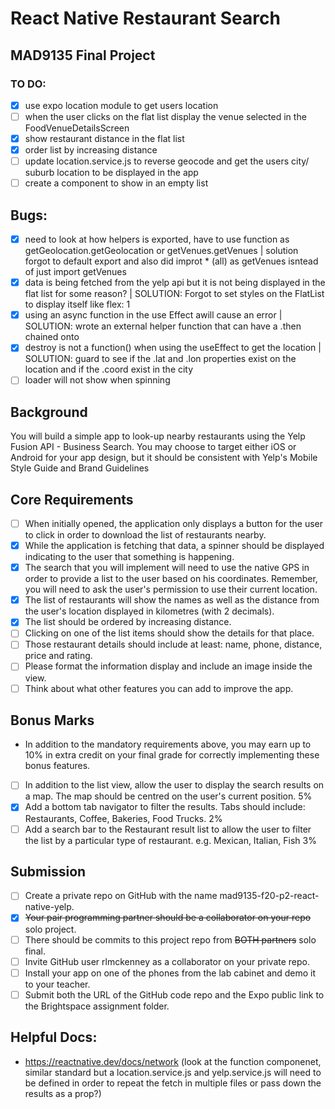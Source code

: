 # React Native Restaurant Search

## MAD9135 Final Project

### TO DO:

- [x] use expo location module to get users location
- [ ] when the user clicks on the flat list display the venue selected in the FoodVenueDetailsScreen
- [x] show restaurant distance in the flat list
- [x] order list by increasing distance
- [ ] update location.service.js to reverse geocode and get the users city/ suburb location to be displayed in the app
- [ ] create a component to show in an empty list

## Bugs:

- [x] need to look at how helpers is exported, have to use function as getGeolocation.getGeolocation or getVenues.getVenues | solution forgot to default export and also did improt \* (all) as getVenues isntead of just import getVenues
- [x] data is being fetched from the yelp api but it is not being displayed in the flat list for some reason? | SOLUTION: Forgot to set styles on the FlatList to display itself like flex: 1
- [x] using an async function in the use Effect awill cause an error | SOLUTION: wrote an external helper function that can have a .then chained onto
- [x] destroy is not a function() when using the useEffect to get the location | SOLUTION: guard to see if the .lat and .lon properties exist on the location and if the .coord exist in the city
- [ ] loader will not show when spinning

## Background

You will build a simple app to look-up nearby restaurants using the Yelp Fusion API - Business Search. You may choose to target either iOS or Android for your app design, but it should be consistent with Yelp's Mobile Style Guide
and Brand Guidelines

## Core Requirements

- [ ] When initially opened, the application only displays a button for the user to click in order to download the list of restaurants nearby.
- [x] While the application is fetching that data, a spinner should be displayed indicating to the user that something is happening.
- [x] The search that you will implement will need to use the native GPS in order to provide a list to the user based on his coordinates. Remember, you will need to ask the user's permission to use their current location.
- [x] The list of restaurants will show the names as well as the distance from the user's location displayed in kilometres (with 2 decimals).
- [x] The list should be ordered by increasing distance.
- [ ] Clicking on one of the list items should show the details for that place.
- [ ] Those restaurant details should include at least: name, phone, distance, price and rating.
- [ ] Please format the information display and include an image inside the view.
- [ ] Think about what other features you can add to improve the app.

## Bonus Marks

- In addition to the mandatory requirements above, you may earn up to 10% in extra credit on your final grade for correctly implementing these bonus features.

* [ ] In addition to the list view, allow the user to display the search results on a map. The map should be centred on the user's current position. 5%
* [x] Add a bottom tab navigator to filter the results. Tabs should include: Restaurants, Coffee, Bakeries, Food Trucks. 2%
* [ ] Add a search bar to the Restaurant result list to allow the user to filter the list by a particular type of restaurant. e.g. Mexican, Italian, Fish 3%

## Submission

- [ ] Create a private repo on GitHub with the name mad9135-f20-p2-react-native-yelp.
- [x] ~~Your pair programming partner should be a collaborator on your repo~~ solo project.
- [ ] There should be commits to this project repo from ~~BOTH partners~~ solo final.
- [ ] Invite GitHub user rlmckenney as a collaborator on your private repo.
- [ ] Install your app on one of the phones from the lab cabinet and demo it to your teacher.
- [ ] Submit both the URL of the GitHub code repo and the Expo public link to the Brightspace assignment folder.

## Helpful Docs:

- https://reactnative.dev/docs/network (look at the function componenet, similar standard but a location.service.js and yelp.service.js will need to be defined in order to repeat the fetch in multiple files or pass down the results as a prop?)
